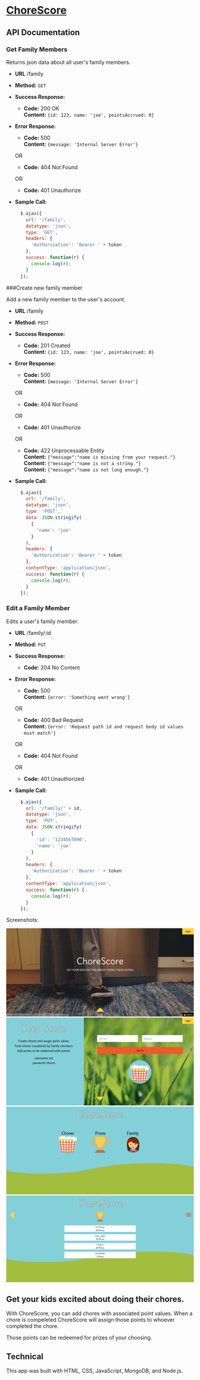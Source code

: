 # [ChoreScore](http://www.chorescore.website/)

## API Documentation

### Get Family Members

Returns json data about all user's family members.

  * **URL**
    /family

  * **Method:**
    `GET`

  * **Success Response:**
    * **Code:** 200 OK <br />
      **Content:** `{id: 123, name: 'joe', pointsAccrued: 0}`

  * **Error Response:**
    * **Code:** 500 <br />
      **Content:** `{message: 'Internal Server Error'}`

    OR

    * **Code:** 404 Not Found

    OR

    * **Code:** 401 Unauthorize

  * **Sample Call:**

    ```javascript
      $.ajax({
        url: '/family',
        datatype: 'json',
        type: 'GET',
        headers: {
          'Authorization': 'Bearer ' + token
        },
        success: function(r) {
          console.log(r);
        }
      });
    ```

###Create new family member

Add a new family member to the user's account.

  * **URL**
    /family

  * **Method:**
    `POST`

  * **Success Response:**
    * **Code:** 201 Created <br />
      **Content:** `{id: 123, name: 'joe', pointsAccrued: 0}`

  * **Error Response:**
    * **Code:** 500 <br />
      **Content:** `{message: 'Internal Server Error'}`

    OR

    * **Code:** 404 Not Found

    OR

    * **Code:** 401 Unauthorize

    OR

    * **Code:** 422 Unprocessable Entity <br />
      **Content:** `{"message":"name is missing from your request."}` <br />
      **Content:** `{"message":"name is not a string."}` <br />
      **Content:** `{"message":"name is not long enough."}`


  * **Sample Call:**

    ```javascript
      $.ajax({
        url: '/family',
        datatype: 'json',
        type: 'POST',
        data: JSON.stringify(
          {
            'name': 'joe'
          }
        ),
        headers: {
          'Authorization': 'Bearer ' + token
        },
        contentType: 'application/json',
        success: function(r) {
          console.log(r);
        }
      });
    ```

### Edit a Family Member

Edits a user's family member.

  * **URL**
    /family/:id

  * **Method:**
    `PUT`

  * **Success Response:**
    * **Code:** 204 No Content

  * **Error Response:**
    * **Code:** 500 <br />
      **Content:** `{error: 'Something went wrong'}`

    OR

    * **Code:** 400 Bad Request <br />
      **Content:** `{error: 'Request path id and request body id values must match'}`

    OR

    * **Code:** 404 Not Found

    OR

    * **Code:** 401 Unauthorized

  * **Sample Call:**

    ```javascript
      $.ajax({
        url: '/family/' + id,
        datatype: 'json',
        type: 'PUT',
        data: JSON.stringify(
          {
            'id': '1234567890',
            'name': 'joe'
          }
        ),
        headers: {
          'Authorization': 'Bearer ' + token
        },
        contentType: 'application/json',
        success: function(r) {
          console.log(r);
        }
      });
    ```


Screenshots:

![Alt text](https://github.com/ianedavery/ChoreScore/blob/master/screenshots/splashpage.png)
![Alt text](https://github.com/ianedavery/ChoreScore/blob/master/screenshots/signup.png)
![Alt text](https://github.com/ianedavery/ChoreScore/blob/master/screenshots/dashboard.png)
![Alt text](https://github.com/ianedavery/ChoreScore/blob/master/screenshots/prizedashboard.png)

## Get your kids excited about doing their chores.

With ChoreScore, you can add chores with associated point values. When a chore is compeleted ChoreScore will assign those points to whoever completed the chore. 

Those points can be redeemed for prizes of your choosing.

## Technical

This app was built with HTML, CSS, JavaScript, MongoDB, and Node.js.